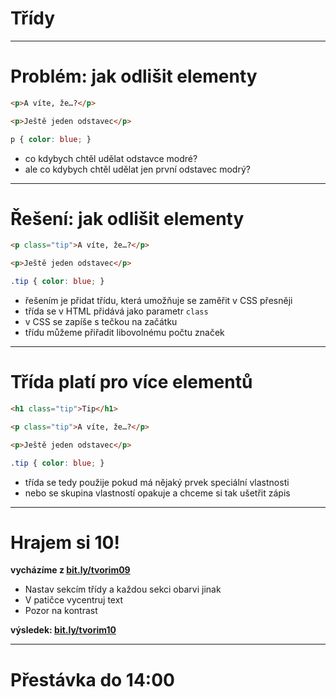 <!-- .slide: data-state="c-slide-inter" -->

# Třídy

---

# Problém: jak odlišit elementy <!-- .element: class="c-sr-only" -->

```html
<p>A víte, že…?</p>

<p>Ještě jeden odstavec</p>

```
<!-- .element: class="c-text-md" contenteditable="true" -->

```css
p { color: blue; }
```
<!-- .element: class="c-text-md fragment" contenteditable="true" -->

>>>
* co kdybych chtěl udělat odstavce modré? 
* ale co kdybych chtěl udělat jen první odstavec modrý? 

---

# Řešení: jak odlišit elementy <!-- .element: class="c-sr-only" -->

```html
<p class="tip">A víte, že…?</p>

<p>Ještě jeden odstavec</p>

```
<!-- .element: class="c-text-md" contenteditable="true" -->

```css
.tip { color: blue; }
```
<!-- .element: class="c-text-md fragment" contenteditable="true" -->

>>>
* řešením je přidat třídu, která umožňuje se zaměřit v CSS přesněji
* třída se v HTML přidává jako parametr `class`
* v CSS se zapíše s tečkou na začátku
* třídu můžeme přiřadit libovolnému počtu značek

---

# Třída platí pro více elementů <!-- .element: class="c-sr-only" -->

```html
<h1 class="tip">Tip</h1>

<p class="tip">A víte, že…?</p>

<p>Ještě jeden odstavec</p>

```
<!-- .element: class="c-text-md" contenteditable="true" -->

```css
.tip { color: blue; }
```
<!-- .element: class="c-text-md" contenteditable="true" -->

>>>
* třída se tedy použije pokud má nějaký prvek speciální vlastnosti
* nebo se skupina vlastností opakuje a chceme si tak ušetřit zápis

---

<!-- .slide: data-state="c-slide-task" -->

# Hrajem si 10!

**vycházíme z [bit.ly/tvorim09](http://bit.ly/tvorim09)**

* Nastav sekcím třídy a každou sekci obarvi jinak
* V patičce vycentruj text
* Pozor na kontrast

**výsledek: [bit.ly/tvorim10](http://bit.ly/tvorim10)** 
<!-- .element: class="c-text-xs" -->

---

<!-- .slide: data-state="c-slide-break" -->

# Přestávka do 14:00
